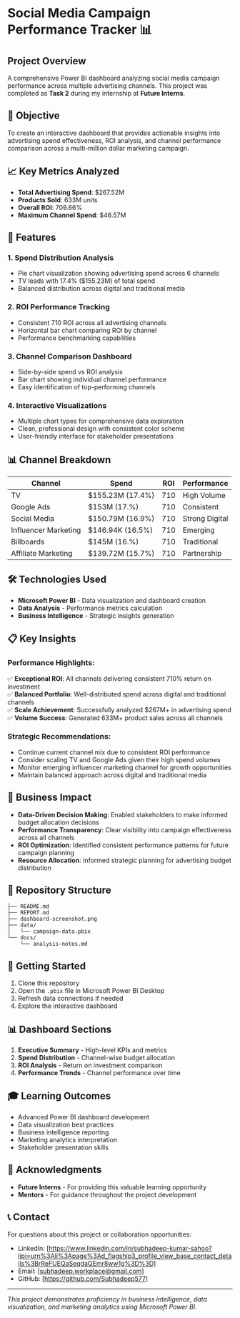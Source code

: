 # Social Media Campaign Performance Tracker 📊

## Project Overview
A comprehensive Power BI dashboard analyzing social media campaign performance across multiple advertising channels. This project was completed as **Task 2** during my internship at **Future Interns**.


## 🎯 Objective
To create an interactive dashboard that provides actionable insights into advertising spend effectiveness, ROI analysis, and channel performance comparison across a multi-million dollar marketing campaign.

## 📈 Key Metrics Analyzed
- **Total Advertising Spend**: $267.52M
- **Products Sold**: 633M units
- **Overall ROI**: 709.66%
- **Maximum Channel Spend**: $46.57M

## 🚀 Features

### 1. **Spend Distribution Analysis**
- Pie chart visualization showing advertising spend across 6 channels
- TV leads with 17.4% ($155.23M) of total spend
- Balanced distribution across digital and traditional media

### 2. **ROI Performance Tracking**
- Consistent 710 ROI across all advertising channels
- Horizontal bar chart comparing ROI by channel
- Performance benchmarking capabilities

### 3. **Channel Comparison Dashboard**
- Side-by-side spend vs ROI analysis
- Bar chart showing individual channel performance
- Easy identification of top-performing channels

### 4. **Interactive Visualizations**
- Multiple chart types for comprehensive data exploration
- Clean, professional design with consistent color scheme
- User-friendly interface for stakeholder presentations

## 📊 Channel Breakdown

| Channel | Spend | ROI | Performance |
|---------|--------|-----|-------------|
| TV | $155.23M (17.4%) | 710 | High Volume |
| Google Ads | $153M (17.%) | 710 | Consistent |
| Social Media | $150.79M (16.9%) | 710 | Strong Digital |
| Influencer Marketing | $146.94K (16.5%) | 710 | Emerging |
| Billboards | $145M (16.%) | 710 | Traditional |
| Affiliate Marketing | $139.72M (15.7%) | 710 | Partnership |

## 🛠 Technologies Used
- **Microsoft Power BI** - Data visualization and dashboard creation
- **Data Analysis** - Performance metrics calculation
- **Business Intelligence** - Strategic insights generation

## 📋 Key Insights

### Performance Highlights:
✅ **Exceptional ROI**: All channels delivering consistent 710% return on investment  
✅ **Balanced Portfolio**: Well-distributed spend across digital and traditional channels  
✅ **Scale Achievement**: Successfully analyzed $267M+ in advertising spend  
✅ **Volume Success**: Generated 633M+ product sales across all channels  

### Strategic Recommendations:
- Continue current channel mix due to consistent ROI performance
- Consider scaling TV and Google Ads given their high spend volumes
- Monitor emerging influencer marketing channel for growth opportunities
- Maintain balanced approach across digital and traditional media

## 🎯 Business Impact
- **Data-Driven Decision Making**: Enabled stakeholders to make informed budget allocation decisions
- **Performance Transparency**: Clear visibility into campaign effectiveness across all channels
- **ROI Optimization**: Identified consistent performance patterns for future campaign planning
- **Resource Allocation**: Informed strategic planning for advertising budget distribution

## 📁 Repository Structure
```
├── README.md
├── REPORT.md
├── dashboard-screenshot.png
├── data/
│   └── campaign-data.pbix
└── docs/
    └── analysis-notes.md
```

## 🚀 Getting Started
1. Clone this repository
2. Open the `.pbix` file in Microsoft Power BI Desktop
3. Refresh data connections if needed
4. Explore the interactive dashboard

## 📊 Dashboard Sections
1. **Executive Summary** - High-level KPIs and metrics
2. **Spend Distribution** - Channel-wise budget allocation
3. **ROI Analysis** - Return on investment comparison
4. **Performance Trends** - Channel performance over time

## 🎓 Learning Outcomes
- Advanced Power BI dashboard development
- Data visualization best practices
- Business intelligence reporting
- Marketing analytics interpretation
- Stakeholder presentation skills

## 🤝 Acknowledgments
- **Future Interns** - For providing this valuable learning opportunity
- **Mentors** - For guidance throughout the project development

## 📞 Contact
For questions about this project or collaboration opportunities:
- LinkedIn: [https://www.linkedin.com/in/subhadeep-kumar-sahoo?lipi=urn%3Ali%3Apage%3Ad_flagship3_profile_view_base_contact_details%3BrReFUEQaSeqdaQEmr8ww1g%3D%3D]
- Email: [subhadeep.workplace@gmail.com]
- GitHub: [https://github.com/Subhadeep577]

---

*This project demonstrates proficiency in business intelligence, data visualization, and marketing analytics using Microsoft Power BI.*
